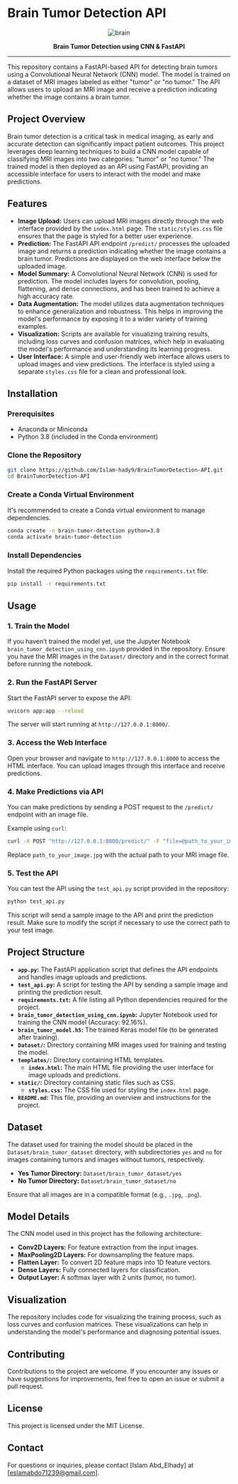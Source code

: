# Brain Tumor Detection API

<div align="center">
  <p align="center">
    <img src="https://projects.smartinternz.com/cdn/shop/files/5.Brain-tumour-1440x720.jpg?v=1702460420" alt="brain" />
  </p>
<p align="center">
<strong>Brain Tumor Detection using CNN & FastAPI</strong></p>
</div>

---

This repository contains a FastAPI-based API for detecting brain tumors using a Convolutional Neural Network (CNN) model. The model is trained on a dataset of MRI images labeled as either "tumor" or "no tumor." The API allows users to upload an MRI image and receive a prediction indicating whether the image contains a brain tumor.

## Project Overview

Brain tumor detection is a critical task in medical imaging, as early and accurate detection can significantly impact patient outcomes. This project leverages deep learning techniques to build a CNN model capable of classifying MRI images into two categories: "tumor" or "no tumor." The trained model is then deployed as an API using FastAPI, providing an accessible interface for users to interact with the model and make predictions.

## Features

- **Image Upload:** Users can upload MRI images directly through the web interface provided by the `index.html` page. The `static/styles.css` file ensures that the page is styled for a better user experience.
- **Prediction:** The FastAPI API endpoint `/predict/` processes the uploaded image and returns a prediction indicating whether the image contains a brain tumor. Predictions are displayed on the web interface below the uploaded image.
- **Model Summary:** A Convolutional Neural Network (CNN) is used for prediction. The model includes layers for convolution, pooling, flattening, and dense connections, and has been trained to achieve a high accuracy rate.
- **Data Augmentation:** The model utilizes data augmentation techniques to enhance generalization and robustness. This helps in improving the model's performance by exposing it to a wider variety of training examples.
- **Visualization:** Scripts are available for visualizing training results, including loss curves and confusion matrices, which help in evaluating the model's performance and understanding its learning progress.
- **User Interface:** A simple and user-friendly web interface allows users to upload images and view predictions. The interface is styled using a separate `styles.css` file for a clean and professional look.

## Installation

### Prerequisites

- Anaconda or Miniconda
- Python 3.8 (included in the Conda environment)

### Clone the Repository

```bash
git clone https://github.com/Islam-hady9/BrainTumorDetection-API.git
cd BrainTumorDetection-API
```

### Create a Conda Virtual Environment

It's recommended to create a Conda virtual environment to manage dependencies.

```bash
conda create -n brain-tumor-detection python=3.8
conda activate brain-tumor-detection
```

### Install Dependencies

Install the required Python packages using the `requirements.txt` file:

```bash
pip install -r requirements.txt
```

## Usage

### 1. **Train the Model**

If you haven’t trained the model yet, use the Jupyter Notebook `brain_tumor_detection_using_cnn.ipynb` provided in the repository. Ensure you have the MRI images in the `Dataset/` directory and in the correct format before running the notebook.

### 2. **Run the FastAPI Server**

Start the FastAPI server to expose the API:

```bash
uvicorn app:app --reload
```

The server will start running at `http://127.0.0.1:8000/`.

### 3. **Access the Web Interface**

Open your browser and navigate to `http://127.0.0.1:8000` to access the HTML interface. You can upload images through this interface and receive predictions.

### 4. **Make Predictions via API**

You can make predictions by sending a POST request to the `/predict/` endpoint with an image file. 

Example using `curl`:

```bash
curl -X POST "http://127.0.0.1:8000/predict/" -F "file=@path_to_your_image.jpg"
```

Replace `path_to_your_image.jpg` with the actual path to your MRI image file.

### 5. **Test the API**

You can test the API using the `test_api.py` script provided in the repository:

```bash
python test_api.py
```

This script will send a sample image to the API and print the prediction result. Make sure to modify the script if necessary to use the correct path to your test image.

## Project Structure

- **`app.py`:** The FastAPI application script that defines the API endpoints and handles image uploads and predictions.
- **`test_api.py`:** A script for testing the API by sending a sample image and printing the prediction result.
- **`requirements.txt`:** A file listing all Python dependencies required for the project.
- **`brain_tumor_detection_using_cnn.ipynb`:** Jupyter Notebook used for training the CNN model (Accuracy: 92.16%).
- **`brain_tumor_model.h5`:** The trained Keras model file (to be generated after training).
- **`Dataset/`:** Directory containing MRI images used for training and testing the model.
- **`templates/`:** Directory containing HTML templates.
  - **`index.html`:** The main HTML file providing the user interface for image uploads and predictions.
- **`static/`:** Directory containing static files such as CSS.
  - **`styles.css`:** The CSS file used for styling the `index.html` page.
- **`README.md`:** This file, providing an overview and instructions for the project.

## Dataset

The dataset used for training the model should be placed in the `Dataset/brain_tumor_dataset` directory, with subdirectories `yes` and `no` for images containing tumors and images without tumors, respectively.

- **Yes Tumor Directory:** `Dataset/brain_tumor_dataset/yes`
- **No Tumor Directory:** `Dataset/brain_tumor_dataset/no`

Ensure that all images are in a compatible format (e.g., `.jpg`, `.png`).

## Model Details

The CNN model used in this project has the following architecture:

- **Conv2D Layers:** For feature extraction from the input images.
- **MaxPooling2D Layers:** For downsampling the feature maps.
- **Flatten Layer:** To convert 2D feature maps into 1D feature vectors.
- **Dense Layers:** Fully connected layers for classification.
- **Output Layer:** A softmax layer with 2 units (tumor, no tumor).

## Visualization

The repository includes code for visualizing the training process, such as loss curves and confusion matrices. These visualizations can help in understanding the model's performance and diagnosing potential issues.

## Contributing

Contributions to the project are welcome. If you encounter any issues or have suggestions for improvements, feel free to open an issue or submit a pull request.

## License

This project is licensed under the MIT License.

## Contact

For questions or inquiries, please contact [Islam Abd_Elhady] at [eslamabdo71239@gmail.com].
